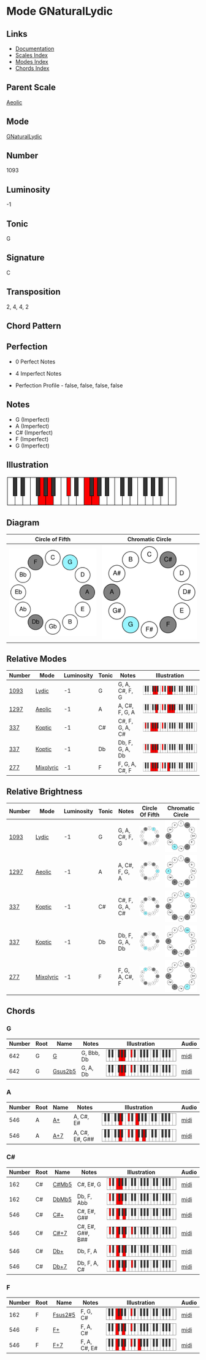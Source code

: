 # Mode GNaturalLydic

## Links

- [Documentation](README.md)
- [Scales Index](Scales.md)
- [Modes Index](Modes.md)
- [Chords Index](Chords.md)

## Parent Scale

[Aeolic](ScaleAeolic.md)

## Mode

[GNaturalLydic](ModeGNaturalLydic.md)

## Number

1093

## Luminosity

-1

## Tonic

G

## Signature

C

## Transposition

2, 4, 4, 2

## Chord Pattern



## Perfection

 - 0 Perfect Notes

 - 4 Imperfect Notes

 - Perfection Profile - false, false, false, false

## Notes

- G (Imperfect)
- A (Imperfect)
- C# (Imperfect)
- F (Imperfect)
- G (Imperfect)

## Illustration

![GNaturalLydic](ModeGNaturalLydic.png)

## Diagram

| Circle of Fifth | Chromatic Circle |
|-----------------|------------------|
| ![GNaturalLydic](CircleOfFifthModeGNaturalLydic.svg) | ![GNaturalLydic](ChromaticCircleModeGNaturalLydic.svg) |
## Relative Modes

| Number | Mode | Luminosity | Tonic | Notes | Illustration |
|--------|------|------------|-------|-------|--------------|
| [1093](https://ianring.com/musictheory/scales/1093) | [Lydic](ModeLydic.md) | -1 | G | G, A, C#, F, G | ![GNaturalLydic](ModeGNaturalLydic.png) |
| [1297](https://ianring.com/musictheory/scales/1297) | [Aeolic](ModeAeolic.md) | -1 | A | A, C#, F, G, A | ![ANaturalAeolic](ModeANaturalAeolic.png) |
| [337](https://ianring.com/musictheory/scales/337) | [Koptic](ModeKoptic.md) | -1 | C# | C#, F, G, A, C# | ![CSharpKoptic](ModeCSharpKoptic.png) |
| [337](https://ianring.com/musictheory/scales/337) | [Koptic](ModeKoptic.md) | -1 | Db | Db, F, G, A, Db | ![DFlatKoptic](ModeDFlatKoptic.png) |
| [277](https://ianring.com/musictheory/scales/277) | [Mixolyric](ModeMixolyric.md) | -1 | F | F, G, A, C#, F | ![FNaturalMixolyric](ModeFNaturalMixolyric.png) |
## Relative Brightness

| Number | Mode | Luminosity | Tonic | Notes | Circle Of Fifth | Chromatic Circle |
|--------|------|------------|-------|-------|-----------------|------------------|
| [1093](https://ianring.com/musictheory/scales/1093) | [Lydic](ModeLydic.md) | -1 | G | G, A, C#, F, G | ![GNaturalLydic](CircleOfFifthModeGNaturalLydic.svg) | ![GNaturalLydic](ChromaticCircleModeGNaturalLydic.svg) |
| [1297](https://ianring.com/musictheory/scales/1297) | [Aeolic](ModeAeolic.md) | -1 | A | A, C#, F, G, A | ![ANaturalAeolic](CircleOfFifthModeANaturalAeolic.svg) | ![ANaturalAeolic](ChromaticCircleModeANaturalAeolic.svg) |
| [337](https://ianring.com/musictheory/scales/337) | [Koptic](ModeKoptic.md) | -1 | C# | C#, F, G, A, C# | ![CSharpKoptic](CircleOfFifthModeCSharpKoptic.svg) | ![CSharpKoptic](ChromaticCircleModeCSharpKoptic.svg) |
| [337](https://ianring.com/musictheory/scales/337) | [Koptic](ModeKoptic.md) | -1 | Db | Db, F, G, A, Db | ![DFlatKoptic](CircleOfFifthModeDFlatKoptic.svg) | ![DFlatKoptic](ChromaticCircleModeDFlatKoptic.svg) |
| [277](https://ianring.com/musictheory/scales/277) | [Mixolyric](ModeMixolyric.md) | -1 | F | F, G, A, C#, F | ![FNaturalMixolyric](CircleOfFifthModeFNaturalMixolyric.svg) | ![FNaturalMixolyric](ChromaticCircleModeFNaturalMixolyric.svg) |

## Chords

### G

| Number | Root | Name | Notes | Illustration | Audio |
|--------|------|------|-------|--------------|-------|
| 642 | G | [G](ChordGNaturalDiminishedFlatThird.md) | G, Bbb, Db | ![G](ChordGNaturalDiminishedFlatThirdRootPosition.png) | [midi](ChordGNaturalDiminishedFlatThirdRootPosition.mid) |
| 642 | G | [Gsus2b5](ChordGNaturalSuspendedSecondFlatFifth.md) | G, A, Db | ![Gsus2b5](ChordGNaturalSuspendedSecondFlatFifthRootPosition.png) | [midi](ChordGNaturalSuspendedSecondFlatFifthRootPosition.mid) |

### A

| Number | Root | Name | Notes | Illustration | Audio |
|--------|------|------|-------|--------------|-------|
| 546 | A | [A+](ChordANaturalAugmented.md) | A, C#, E# | ![A+](ChordANaturalAugmentedRootPosition.png) | [midi](ChordANaturalAugmentedRootPosition.mid) |
| 546 | A | [A+7](ChordANaturalAugmentedAugmentedSeventh.md) | A, C#, E#, G## | ![A+7](ChordANaturalAugmentedAugmentedSeventhRootPosition.png) | [midi](ChordANaturalAugmentedAugmentedSeventhRootPosition.mid) |

### C#

| Number | Root | Name | Notes | Illustration | Audio |
|--------|------|------|-------|--------------|-------|
| 162 | C# | [C#Mb5](ChordCSharpMajorFlatFifth.md) | C#, E#, G | ![C#Mb5](ChordCSharpMajorFlatFifthRootPosition.png) | [midi](ChordCSharpMajorFlatFifthRootPosition.mid) |
| 162 | C# | [DbMb5](ChordDFlatMajorFlatFifth.md) | Db, F, Abb | ![DbMb5](ChordDFlatMajorFlatFifthRootPosition.png) | [midi](ChordDFlatMajorFlatFifthRootPosition.mid) |
| 546 | C# | [C#+](ChordCSharpAugmented.md) | C#, E#, G## | ![C#+](ChordCSharpAugmentedRootPosition.png) | [midi](ChordCSharpAugmentedRootPosition.mid) |
| 546 | C# | [C#+7](ChordCSharpAugmentedAugmentedSeventh.md) | C#, E#, G##, B## | ![C#+7](ChordCSharpAugmentedAugmentedSeventhRootPosition.png) | [midi](ChordCSharpAugmentedAugmentedSeventhRootPosition.mid) |
| 546 | C# | [Db+](ChordDFlatAugmented.md) | Db, F, A | ![Db+](ChordDFlatAugmentedRootPosition.png) | [midi](ChordDFlatAugmentedRootPosition.mid) |
| 546 | C# | [Db+7](ChordDFlatAugmentedAugmentedSeventh.md) | Db, F, A, C# | ![Db+7](ChordDFlatAugmentedAugmentedSeventhRootPosition.png) | [midi](ChordDFlatAugmentedAugmentedSeventhRootPosition.mid) |

### F

| Number | Root | Name | Notes | Illustration | Audio |
|--------|------|------|-------|--------------|-------|
| 162 | F | [Fsus2#5](ChordFNaturalSuspendedSecondSharpFifth.md) | F, G, C# | ![Fsus2#5](ChordFNaturalSuspendedSecondSharpFifthRootPosition.png) | [midi](ChordFNaturalSuspendedSecondSharpFifthRootPosition.mid) |
| 546 | F | [F+](ChordFNaturalAugmented.md) | F, A, C# | ![F+](ChordFNaturalAugmentedRootPosition.png) | [midi](ChordFNaturalAugmentedRootPosition.mid) |
| 546 | F | [F+7](ChordFNaturalAugmentedAugmentedSeventh.md) | F, A, C#, E# | ![F+7](ChordFNaturalAugmentedAugmentedSeventhRootPosition.png) | [midi](ChordFNaturalAugmentedAugmentedSeventhRootPosition.mid) |

